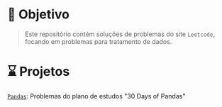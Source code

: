 # 📌 Objetivo
> Este repositório contém soluções de problemas do site `Leetcode`, focando em problemas para tratamento de dados.

# :hourglass: Projetos

[`Pandas`](https://github.com/valsoares/Leetcode/blob/main/pandas-problems): Problemas do plano de estudos "30 Days of Pandas"
